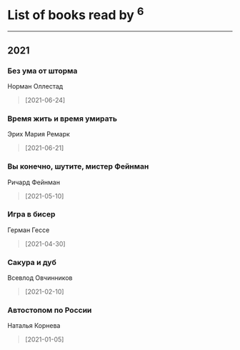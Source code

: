 # List of books read by <sup>6</sup>
---

## 2021

### Без ума от шторма
Норман Оллестад
> [2021-06-24] 


### Время жить и время умирать
Эрих Мария Ремарк
> [2021-06-21] 


### Вы конечно, шутите, мистер Фейнман
Ричард Фейнман
> [2021-05-10] 


### Игра в бисер
Герман Гессе
> [2021-04-30] 


### Сакура и дуб
Всевлод Овчинников
> [2021-02-10] 


### Автостопом по России
Наталья Корнева
> [2021-01-05] 



